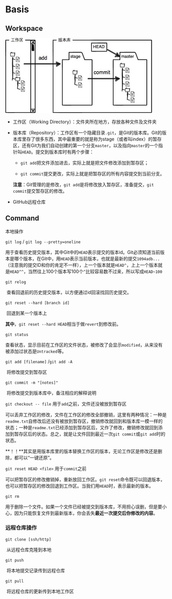 # Basis

## Workspace

<img src="./img/workspace.jpg">

- 工作区（Working Directory）：文件夹所在地方，存放各种文件及文件夹

- 版本库（Repository）：工作区有一个隐藏目录`.git`，是Git的版本库。Git的版本库里存了很多东西，其中最重要的就是称为stage（或者叫index）的暂存区，还有Git为我们自动创建的第一个分支`master`，以及指向`master`的一个指针叫`HEAD`。提交到版本库时有两个步骤：

  - `git add`把文件添加进去，实际上就是把文件修改添加到暂存区；

  - `git commit`提交更改，实际上就是把暂存区的所有内容提交到当前分支。

  **注意**：Git管理的是修改，`git add`是将修改放入暂存区，准备提交，`git commit`提交暂存区的修改。

- GitHub远程仓库

## Command

本地操作

`git log` / `git log --pretty=oneline`

​	用于查看历史提交版本，其中Git中的`HEAD`表示提交的版本id。Git必须知道当前版本是哪个版本，在Git中，用`HEAD`表示当前版本，也就是最新的提交`1094adb...`（注意我的提交ID和你的肯定不一样），上一个版本就是`HEAD^`，上上一个版本就是`HEAD^^`，当然往上100个版本写100个`^`比较容易数不过来，所以写成`HEAD~100`

`git relog`

​	查看回退前的历史提交版本，以方便通过id回滚找回历史提交。

`git reset --hard [branch id]`

​	回退到某一个版本上

​	**其中**，`git reset --hard HEAD`相当于做`revert`到修改前。

`git status`

​	查看状态，显示目前在工作区的文件状态，被修改了会显示`modified`，从来没有被添加过状态是`Untracked`等。

`git add [filename]` /`git add -A` 

​	将修改提交到暂存区

`git commit -m "[notes]"`

​	将修改提交到版本库中，备注相应的解释说明

`git checkout -- file` 用于`add`之前，文件还没被放到暂存区

​	可以丢弃工作区的修改，文件在工作区的修改全部撤销，这里有两种情况：一种是`readme.txt`自修改后还没有被放到暂存区，撤销修改就回到和版本库一模一样的状态；一种是`readme.txt`已经添加到暂存区后，又作了修改，撤销修改就回到添加到暂存区后的状态。总之，就是让文件回到最近一次`git commit`或`git add`时的状态。

**！！**其实是用版本库里的版本替换工作区的版本，无论工作区是修改还是删除，都可以“一键还原”。

`git reset HEAD <file>` 用于`commit`之前

​	可以把暂存区的修改撤销掉，重新放回工作区。`git reset`命令既可以回退版本，也可以把暂存区的修改回退到工作区。当我们用`HEAD`时，表示最新的版本。

`git rm`

​	用于删除一个文件。如果一个文件已经被提交到版本库，不用担心误删，但是要小心，因为只能恢复文件到最新版本，你会丢失**最近一次提交后你修改的内容**。

### 远程仓库操作

`git clone [ssh/http]`

​	从远程仓库克隆到本地

`git push`

​	将本地提交记录传到远程仓库

`git pull`

​	将远程仓库的更新传到本地工作区